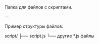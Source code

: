 Папка для файлов с скриптами.

--

Пример структуры файлов:

script/
├── script.js
└── другие *.js файлы
